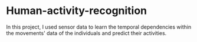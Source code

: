 # Human-activity-recognition
In this project, I used sensor data to learn the temporal dependencies within the movements' data of the individuals and predict their activities.
